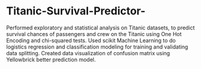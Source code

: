 # Titanic-Survival-Predictor-
Performed exploratory and statistical analysis on Titanic datasets, to predict survival chances of passengers and crew on the Titanic using One Hot Encoding and chi-squared tests. Used scikit Machine Learning to do logistics regression and classification modeling for training and validating data splitting. Created data visualization of confusion matrix using Yellowbrick better prediction model. 
